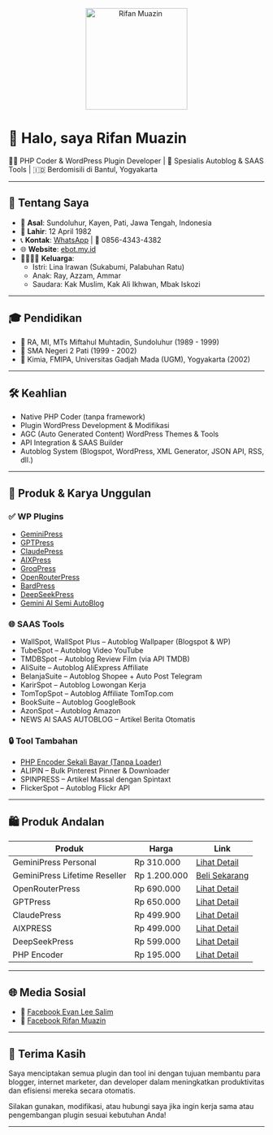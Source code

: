 <p align="center">
  <img src="https://rifanmuazin.lovable.app/lovable-uploads/e27090de-a4c7-4bde-8b03-4ddd7af16352.png" width="200" alt="Rifan Muazin" />
</p>

# 👋 Halo, saya Rifan Muazin

👨‍💻 PHP Coder & WordPress Plugin Developer | 🔁 Spesialis Autoblog & SAAS Tools | 🇮🇩 Berdomisili di Bantul, Yogyakarta

---

## 📍 Tentang Saya

- 🏡 **Asal**: Sundoluhur, Kayen, Pati, Jawa Tengah, Indonesia  
- 🎂 **Lahir**: 12 April 1982  
- 📞 **Kontak**: [WhatsApp](https://wa.me/6285643434382) | 📱 0856-4343-4382  
- 🌐 **Website**: [ebot.my.id](https://ebot.my.id)  
- 👨‍👩‍👧‍👦 **Keluarga**:  
  - Istri: Lina Irawan (Sukabumi, Palabuhan Ratu)  
  - Anak: Ray, Azzam, Ammar  
  - Saudara: Kak Muslim, Kak Ali Ikhwan, Mbak Iskozi  

---

## 🎓 Pendidikan

- 🕌 RA, MI, MTs Miftahul Muhtadin, Sundoluhur (1989 - 1999)  
- 🏫 SMA Negeri 2 Pati (1999 - 2002)  
- 🧪 Kimia, FMIPA, Universitas Gadjah Mada (UGM), Yogyakarta (2002)

---

## 🛠️ Keahlian

- Native PHP Coder (tanpa framework)  
- Plugin WordPress Development & Modifikasi  
- AGC (Auto Generated Content) WordPress Themes & Tools  
- API Integration & SAAS Builder  
- Autoblog System (Blogspot, WordPress, XML Generator, JSON API, RSS, dll.)

---

## 🚀 Produk & Karya Unggulan

### ✅ WP Plugins

- [GeminiPress](https://ebot.my.id/product/geminipress/)
- [GPTPress](https://ebot.my.id/product/gptpress/)
- [ClaudePress](https://ebot.my.id/product/claudepress/)
- [AIXPress](https://ebot.my.id/product/aixpress/)
- [GroqPress](https://ebot.my.id/product/groqpress/)
- [OpenRouterPress](https://ebot.my.id/product/openrouterpress/)
- [BardPress](https://ebot.my.id/product/bardpress/)
- [DeepSeekPress](https://ebot.my.id/product/deepseekpress/)
- [Gemini AI Semi AutoBlog](https://ebot.my.id/product/geminiai/)

### 🌐 SAAS Tools

- WallSpot, WallSpot Plus – Autoblog Wallpaper (Blogspot & WP)
- TubeSpot – Autoblog Video YouTube  
- TMDBSpot – Autoblog Review Film (via API TMDB)  
- AliSuite – Autoblog AliExpress Affiliate  
- BelanjaSuite – Autoblog Shopee + Auto Post Telegram  
- KarirSpot – Autoblog Lowongan Kerja  
- TomTopSpot – Autoblog Affiliate TomTop.com  
- BookSuite – Autoblog GoogleBook  
- AzonSpot – Autoblog Amazon  
- NEWS AI SAAS AUTOBLOG – Artikel Berita Otomatis

### 🔒 Tool Tambahan

- [PHP Encoder Sekali Bayar (Tanpa Loader)](https://ebot.my.id/product/encoder/)
- ALIPIN – Bulk Pinterest Pinner & Downloader
- SPINPRESS – Artikel Massal dengan Spintaxt
- FlickerSpot – Autoblog Flickr API

---

## 🛍️ Produk Andalan

| Produk | Harga | Link |
|--------|-------|------|
| GeminiPress Personal | Rp 310.000 | [Lihat Detail](https://ebot.my.id/product/geminipress/) |
| GeminiPress Lifetime Reseller | Rp 1.200.000 | [Beli Sekarang](https://ebot.my.id/product/geminipress-lifetime/) |
| OpenRouterPress | Rp 690.000 | [Lihat Detail](https://ebot.my.id/product/openrouterpress/) |
| GPTPress | Rp 650.000 | [Lihat Detail](https://ebot.my.id/product/gptpress/) |
| ClaudePress | Rp 499.900 | [Lihat Detail](https://ebot.my.id/product/claudepress/) |
| AIXPRESS | Rp 499.000 | [Lihat Detail](https://ebot.my.id/product/aixpress/) |
| DeepSeekPress | Rp 599.000 | [Lihat Detail](https://ebot.my.id/product/deepseekpress/) |
| PHP Encoder | Rp 195.000 | [Lihat Detail](https://ebot.my.id/product/encoder/) |

---

## 🌐 Media Sosial

- 📘 [Facebook Evan Lee Salim](https://facebook.com/rifanmuazin)
- 📘 [Facebook Rifan Muazin](https://facebook.com/sundoluhur)

---

## 🙏 Terima Kasih

Saya menciptakan semua plugin dan tool ini dengan tujuan membantu para blogger, internet marketer, dan developer dalam meningkatkan produktivitas dan efisiensi mereka secara otomatis.

Silakan gunakan, modifikasi, atau hubungi saya jika ingin kerja sama atau pengembangan plugin sesuai kebutuhan Anda!

---
